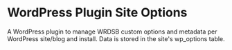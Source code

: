 # WordPress Plugin Site Options
A WordPress plugin to manage WRDSB custom options and metadata per WordPress site/blog and install. Data is stored in the site's wp_options table.
